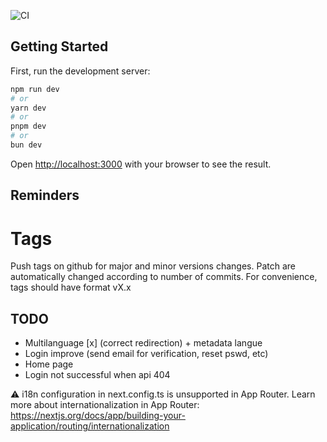 ![CI](https://github.com/LucasDltg/party-website/actions/workflows/ci.yml/badge.svg)

## Getting Started

First, run the development server:

```bash
npm run dev
# or
yarn dev
# or
pnpm dev
# or
bun dev
```

Open [http://localhost:3000](http://localhost:3000) with your browser to see the result.

## Reminders

# Tags

Push tags on github for major and minor versions changes. Patch are automatically changed according to number of commits. For convenience, tags should have format vX.x

## TODO

- Multilanguage [x] (correct redirection) + metadata langue
- Login improve (send email for verification, reset pswd, etc)
- Home page
- Login not successful when api 404

⚠ i18n configuration in next.config.ts is unsupported in App Router.
Learn more about internationalization in App Router: https://nextjs.org/docs/app/building-your-application/routing/internationalization
